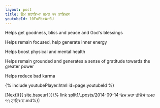 ```yaml
---
layout: post
title: ਓਮ ਸਹਾਇਆ ਨਮਹ ੧੧ ਟਾਇਮਸ
youtubeId: l0FuPbcArSU
---
```

 
 
Helps get goodness, bliss and peace and God's blessings
 
Helps remain focused, help generate inner energy 
 
Helps boost physical and mental health 
 
Helps remain grounded and generates a sense of gratitude towards the greater power 
 
Helps reduce bad karma
 
 
 
 


{% include youtubePlayer.html id=page.youtubeId %}
 
[Next]({{ site.baseurl }}{% link  split1/_posts/2014-09-14-ਓਮ ਮਹਾ ਢੀਜੈਸੇ ਨਮਹ ੧੧ ਟਾਇਮਸ.md%})
 
